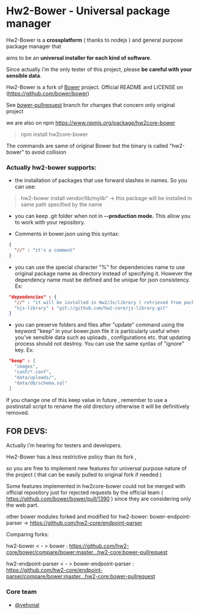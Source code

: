 # Hw2-Bower - Universal package manager


Hw2-Bower is a **crossplatform** ( thanks to nodejs ) and general purpose package manager that 

aims to be an **universal installer for each kind of software**.

Since actually i'm the only tester of this project, please **be careful with your sensible data**. 

Hw2-Bower is a fork of [Bower](https://github.com/bower/bower) project. Official README and LICENSE on (https://github.com/bower/bower)  

See [bower-pullrequest](https://github.com/hw2-core/bower/tree/bower-pullrequest) branch for changes that concern only original project

we are also on npm https://www.npmjs.org/package/hw2core-bower

> npm install hw2core-bower

The commands are same of original Bower but the binary is called "hw2-bower" to avoid collision

### Actually hw2-bower supports:

* the installation of packages that use forward slashes in names. So you can use:

> hw2-bower install vendor/lib/mylib"  -> this package will be installed in same path specified by the name

* you can keep .git folder when not in **--production mode.** This allow you to work with your repository.

* Comments in bower.json using this syntax:

```json
 {
   "//" : "it's a comment"
 }
```

* you can use the special character "%" for dependencies name to use original package name as directory
    instead of specifying it. However the dependency name must be defined and be unique for json consistency.  Ex:

```json
 "dependencies" : {
   "//" : "it will be installed in Hw2/Js/library ( retrieved from package bower.json )"
   "%js-library" : "git://github.com/hw2-core/js-library.git"
 }
```

* you can preserve folders and files after "update" command using the keyword "keep" in your bower.json file
  it is particularly useful when you've sensible data such as uploads , configurations etc. that updating process should
  not destroy. You can use the same syntax of "ignore" key. Ex:

```json
 "keep" : [
   "images",
   "conf/*.conf",
   "data/uploads/",
   "data/db/schema.sql"
 ]
```

If you change one of this keep value in future , remember to use a postinstall script to rename the old directory otherwise it
will be definitively removed.

## FOR DEVS:

Actually i'm hearing for testers and developers.

Hw2-Bower has a less restrictive policy than its fork , 

so you are free to implement new features for universal purpose nature of the project ( that can be easily pulled to original fork if needed )

Some features implemented in hw2core-bower could not be merged with official repository just for rejected requests by the official team ( https://github.com/bower/bower/pull/1390 )
since they are considering only the web part.

other bower modules forked and modified for hw2-bower:
bower-endpoint-parser -> https://github.com/hw2-core/endpoint-parser

Comparing forks: 

hw2-bower < - > bower : 
https://github.com/hw2-core/bower/compare/bower:master...hw2-core:bower-pullrequest

hw2-endpoint-parser < - > bower-endpoint-parser : 
https://github.com/hw2-core/endpoint-parser/compare/bower:master...hw2-core:bower-pullrequest

### Core team

* [@yehonal](https://github.com/yehonal)
